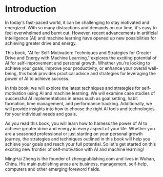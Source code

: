 # Introduction

In today's fast-paced world, it can be challenging to stay motivated and energized. With so many distractions and demands on our time, it's easy to feel overwhelmed and burnt out. However, recent advancements in artificial intelligence (AI) and machine learning have opened up new possibilities for achieving greater drive and energy.

This book, "AI for Self-Motivation: Techniques and Strategies for Greater Drive and Energy with Machine Learning," explores the exciting potential of AI for self-improvement and personal growth. Whether you're looking to achieve your goals, improve your productivity, or enhance your overall well-being, this book provides practical advice and strategies for leveraging the power of AI to achieve success.

In this book, we will explore the latest techniques and strategies for self-motivation using AI and machine learning. We will examine case studies of successful AI implementations in areas such as goal setting, habit formation, time management, and performance tracking. Additionally, we will provide insights into how to choose the right AI tools and technologies for your individual needs and goals.

As you read this book, you will learn how to harness the power of AI to achieve greater drive and energy in every aspect of your life. Whether you are a seasoned professional or just starting on your personal growth journey, the strategies and techniques outlined in this book will help you achieve your goals and reach your full potential. So let's get started on this exciting new frontier of self-motivation with AI and machine learning!

MingHai Zheng is the founder of zhengpublishing.com and lives in Wuhan, China. His main publishing areas are business, management, self-help, computers and other emerging foreword fields.
